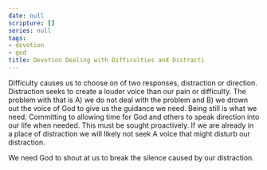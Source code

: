 ```yaml
---
date: null
scripture: []
series: null
tags:
- devotion
- god
title: Devotion Dealing with Difficulties and Distracti
---
```



Difficulty causes us to choose on of two responses, distraction or direction. Distraction seeks to create a louder voice than our pain or difficulty. The problem with that is A) we do not deal with the problem and B) we drown out the voice of God to give us the guidance we need. Being still is what we need. Committing to allowing time for God and others to speak direction into our life when needed. This must be sought proactively. If we are already in a place of distraction we will likely not seek A voice that might disturb our distraction.

We need God to shout at us to break the silence caused by our distraction.